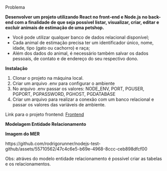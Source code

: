 Problema 

<strong>Desenvolver um projeto utilizando React no front-end e Node.js no back-end com a finalidade de que seja possível listar,
visualizar, criar, editar e excluir animais de estimação de uma petshop.</strong>

<ul>
  <li>Você pode utilizar qualquer banco de dados relacional disponível;</li>
  <li>Cada animal de estimação precisa ter um identificador único, nome, idade, tipo (gato ou cachorro) e raça;</li>
  <li>Além dos dados do animal, é necessário também salvar os dados pessoais, de contato e de endereço do seu respectivo dono.</li>
</ul>

<strong>Instalação</strong>
<ol>
  <li>Clonar o projeto na máquina local.</li>
  <li>Criar um arquivo .env para configurar o ambiente</li>
  <li>No arquivo .env passar os valores: NODE_ENV, PORT, PGUSER, PGPORT, PGPASSWORD, PGHOST, PGDATABASE</li>
  <li>Criar um arquivo para realizar a conexão com um banco relacional e passar os valores das variáveis de ambiente.</li>
</ol>

<p>Link para o projeto frontend: <a href="#">Frontend</a> </p>

<strong>Modelagem Entidade Relacionamento</strong>
<p>
  <strong>Imagem do MER</strong>
</p>
<p>
  https://github.com/rodrigorunner/nodejs-test-github/assets/55710562/47c4c6e5-b69e-4968-8ccc-ceb898dfcf00
</p>
<p>
  Obs: atráves do modelo entidade relacionamento é possível criar as tabelas e os relacionamentos.
</p>
